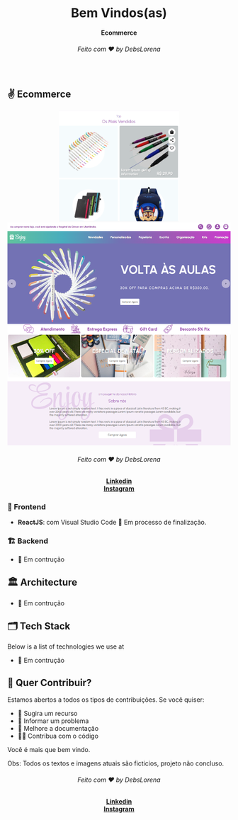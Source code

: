
 <div align="center">
  <h1>Bem Vindos(as)</h1>
  <strong>Ecommerce</strong>
  <h6>Feito com ❤️ by DebsLorena</h6>
</div>
<br>


## ✌️ Ecommerce

<div align="center">
    <img src="./print.PNG" alt="daily.dev" height="250">
    <img src="./print1.PNG" alt="daily.dev" height="250">
    <img src="./print2.PNG" alt="daily.dev" height="250">
    <h6>Feito com ❤️ by DebsLorena</h6>
    <a href="https://www.linkedin.com/in/loredebs/"><strong>Linkedin</strong></a><br>
    <a href="https://www.instagram.com/debslorena/"><strong>Instagram</strong></a>
</div>


    


### 🎨 Frontend

*  **ReactJS**: com Visual Studio Code :hammer: Em processo de finalização.

### 🏗 Backend

* :hammer: Em contrução

## 🏛 Architecture

* :hammer: Em contrução

## 🗂 Tech Stack

Below is a list of technologies we use at

* :hammer: Em contrução


## 🙌 Quer Contribuir?

Estamos abertos a todos os tipos de contribuições. Se você quiser:
* 🤔 Sugira um recurso
* 🐛 Informar um problema
* 📖 Melhore a documentação
* 👨‍💻 Contribua com o código

Você é mais que bem vindo. 

Obs: Todos os textos e imagens atuais são ficticios, projeto não concluso.



<div align="center">
    <h6>Feito com ❤️ by DebsLorena</h6>
    <a href="https://www.linkedin.com/in/loredebs/"><strong>Linkedin</strong></a></br>
    <a href="https://www.instagram.com/debslorena/"><strong>Instagram</strong></a>
</div>



